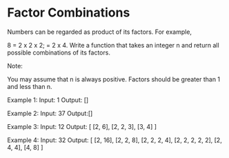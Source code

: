 # Factor Combinations

Numbers can be regarded as product of its factors. For example,

8 = 2 x 2 x 2;
  = 2 x 4.
Write a function that takes an integer n and return all possible combinations of its factors.

Note:

You may assume that n is always positive.
Factors should be greater than 1 and less than n.

Example 1:
Input: 1
Output: []

Example 2:
Input: 37
Output:[]

Example 3:
Input: 12
Output:
[
  [2, 6],
  [2, 2, 3],
  [3, 4]
]

Example 4:
Input: 32
Output:
[
  [2, 16],
  [2, 2, 8],
  [2, 2, 2, 4],
  [2, 2, 2, 2, 2],
  [2, 4, 4],
  [4, 8]
]
